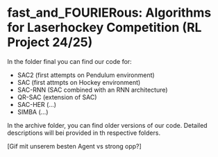 # fast_and_FOURIERous: Algorithms for Laserhockey Competition (RL Project 24/25)

In the folder final you can find our code for:
- SAC2 (first attempts on Pendulum environment)
- SAC (first attmpts on Hockey environment)
- SAC-RNN (SAC combined with an RNN architecture)
- QR-SAC (extension of SAC)
- SAC-HER (...)
- SIMBA (...)

In the archive folder, you can find older versions of our code. 
Detailed descriptions will bei provided in th respective folders. 

[Gif mit unserem besten Agent vs strong opp?]
